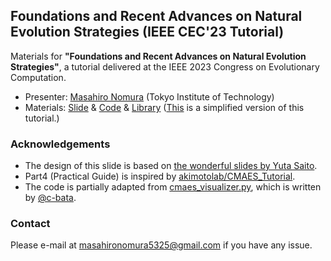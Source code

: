 ## Foundations and Recent Advances on Natural Evolution Strategies (IEEE CEC'23 Tutorial)

Materials for **"Foundations and Recent Advances on Natural Evolution Strategies"**, a tutorial delivered at the IEEE 2023 Congress on Evolutionary Computation.

* Presenter: [Masahiro Nomura](https://scholar.google.com/citations?user=dml10nwAAAAJ&hl=en) (Tokyo Institute of Technology)
* Materials: [Slide](./nes-tutorial-cec2023.pdf) & [Code](./code) & [Library](https://github.com/CyberAgentAILab/cmaes)
([This](iciam2023.pdf) is a simplified version of this tutorial.)

### Acknowledgements
* The design of this slide is based on [the wonderful slides by Yuta Saito](https://sites.google.com/cornell.edu/recsys2021tutorial).
* Part4 (Practical Guide) is inspired by [akimotolab/CMAES_Tutorial](https://github.com/akimotolab/CMAES_Tutorial).
* The code is partially adapted from [cmaes_visualizer.py](https://github.com/CyberAgentAILab/cmaes/blob/main/tools/cmaes_visualizer.py), which is written by [@c-bata](https://github.com/c-bata).

### Contact
Please e-mail at masahironomura5325@gmail.com if you have any issue.
